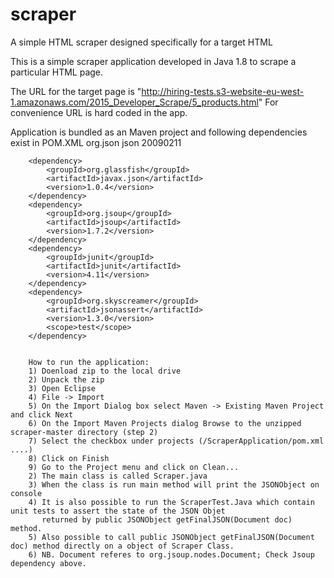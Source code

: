 # scraper
A simple HTML scraper designed specifically for a target HTML

This is a simple scraper application developed in Java 1.8 to scrape a particular HTML page.

The URL for the target page is "http://hiring-tests.s3-website-eu-west-1.amazonaws.com/2015_Developer_Scrape/5_products.html"
For convenience URL is hard coded in the app.

Application is bundled as an Maven project and following dependencies exist in POM.XML
    		<dependency>
			<groupId>org.json</groupId>
			<artifactId>json</artifactId>
			<version>20090211</version>
		</dependency>
  		
  		<dependency>
    		<groupId>org.glassfish</groupId>
    		<artifactId>javax.json</artifactId>
    		<version>1.0.4</version>
		</dependency>
  		<dependency>
			<groupId>org.jsoup</groupId>
			<artifactId>jsoup</artifactId>
			<version>1.7.2</version>
		</dependency>
		<dependency>
			<groupId>junit</groupId>
			<artifactId>junit</artifactId>
			<version>4.11</version>
		</dependency>
		<dependency>
    		<groupId>org.skyscreamer</groupId>
    		<artifactId>jsonassert</artifactId>
    		<version>1.3.0</version>
			<scope>test</scope>
		</dependency>
		
		
		How to run the application:
		1) Doenload zip to the local drive
		2) Unpack the zip
		3) Open Eclipse
		4) File -> Import
		5) On the Import Dialog box select Maven -> Existing Maven Project and click Next
		6) On the Import Maven Projects dialog Browse to the unzipped scraper-master directory (step 2)
		7) Select the checkbox under projects (/ScraperApplication/pom.xml ....)
		8) Click on Finish
		9) Go to the Project menu and click on Clean...
		2) The main class is called Scraper.java
		3) When the class is run main method will print the JSONObject on console
		4) It is also possible to run the ScraperTest.Java which contain unit tests to assert the state of the JSON Objet 
		   returned by public JSONObject getFinalJSON(Document doc) method.
		5) Also possible to call public JSONObject getFinalJSON(Document doc) method directly on a object of Scraper Class.
		6) NB. Document referes to org.jsoup.nodes.Document; Check Jsoup dependency above.
		
